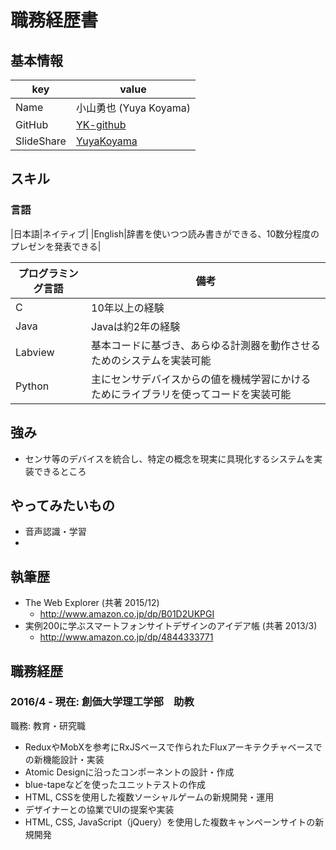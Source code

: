 # 職務経歴書

## 基本情報

|key|value|
|---|----|
|Name|小山勇也 (Yuya Koyama)|
|GitHub|[YK-github](https://github.com/YK-github)|
|SlideShare|[YuyaKoyama](https://www.slideshare.net/YuyaKoyama)|

## スキル

### 言語

|日本語|ネイティブ|
|English|辞書を使いつつ読み書きができる、10数分程度のプレゼンを発表できる|

|プログラミング言語|備考|
|---|---|
|C|10年以上の経験|
|Java|Javaは約2年の経験|
|Labview|基本コードに基づき、あらゆる計測器を動作させるためのシステムを実装可能|
|Python|主にセンサデバイスからの値を機械学習にかけるためにライブラリを使ってコードを実装可能|

## 強み

- センサ等のデバイスを統合し、特定の概念を現実に具現化するシステムを実装できるところ

## やってみたいもの

- 音声認識・学習
- 

## 執筆歴
- The Web Explorer (共著 2015/12)
  - http://www.amazon.co.jp/dp/B01D2UKPGI
- 実例200に学ぶスマートフォンサイトデザインのアイデア帳 (共著 2013/3)
  - http://www.amazon.co.jp/dp/4844333771

## 職務経歴

### 2016/4 - 現在: 創価大学理工学部　助教

職務: 教育・研究職

- ReduxやMobXを参考にRxJSベースで作られたFluxアーキテクチャベースでの新機能設計・実装
- Atomic Designに沿ったコンポーネントの設計・作成
- blue-tapeなどを使ったユニットテストの作成
- HTML, CSSを使用した複数ソーシャルゲームの新規開発・運用
- デザイナーとの協業でUIの提案や実装
- HTML, CSS, JavaScript（jQuery）を使用した複数キャンペーンサイトの新規開発
